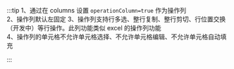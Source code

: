 :::tip
1、通过在 columns 设置 `operationColumn=true` 作为操作列 <br>
2、操作列默认左固定
3、操作列支持行多选、整行复制、整行剪切、行位置交换（开发中）等行操作。此列功能类似 excel 的操作列功能<br>
4、操作列的单元格不允许单元格选择、不允许单元格编辑、不允许单元格自动填充

:::
